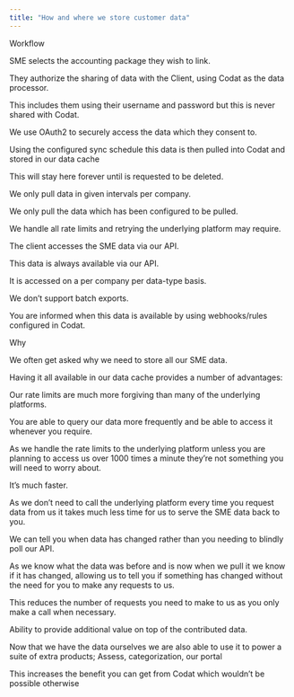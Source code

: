 ```yaml
---
title: "How and where we store customer data"
---
```




Workflow 

SME selects the accounting package they wish to link.

They authorize the sharing of data with the Client, using Codat as the data processor.

This includes them using their username and password but this is never shared with Codat.

We use OAuth2 to securely access the data which they consent to.

Using the configured sync schedule this data is then pulled into Codat and stored in our data cache

This will stay here forever until is requested to be deleted.

We only pull data in given intervals per company.

We only pull the data which has been configured to be pulled.

We handle all rate limits and retrying the underlying platform may require.

The client accesses the SME data via our API.

This data is always available via our API.

It is accessed on a per company per data-type basis.

We don’t support batch exports.

You are informed when this data is available by using webhooks/rules configured in Codat.

Why

We often get asked why we need to store all our SME data.

Having it all available in our data cache provides a number of advantages:

Our rate limits are much more forgiving than many of the underlying platforms.

You are able to query our data more frequently and be able to access it whenever you require.

As we handle the rate limits to the underlying platform unless you are planning to access us over 1000 times a minute they’re not something you will need to worry about.

It’s much faster.

As we don’t need to call the underlying platform every time you request data from us it takes much less time for us to serve the SME data back to you.

We can tell you when data has changed rather than you needing to blindly poll our API.

As we know what the data was before and is now when we pull it we know if it has changed, allowing us to tell you if something has changed without the need for you to make any requests to us.

This reduces the number of requests you need to make to us as you only make a call when necessary.

Ability to provide additional value on top of the contributed data.

Now that we have the data ourselves we are also able to use it to power a suite of extra products; Assess, categorization, our portal

This increases the benefit you can get from Codat which wouldn’t be possible otherwise